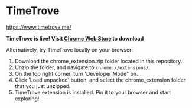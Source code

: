 # TimeTrove

https://www.timetrove.me/

**TimeTrove is live! Visit [Chrome Web Store](https://chromewebstore.google.com/detail/timetrove-extension/ljknocbobpfdcmdaiggpchoeijbapmbg?hl=en&authuser=0) to download**


Alternatively, try TimeTrove locally on your browser: 

1. Download the chrome_extension.zip folder located in this repository. 
2. Unzip the folder, and navigate to `chrome://extensions/`. 
3. On the top right corner, turn 'Developer Mode" on. 
4. Click 'Load unpacked' button, and select the chrome_extension folder that you just unzipped. 
5. TimeTrove extension is installed. Pin it to your browser and start exploring! 
